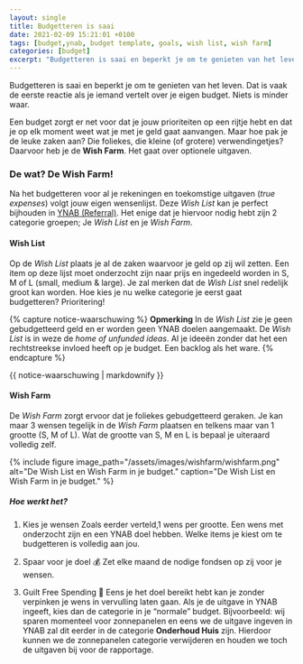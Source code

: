 ```yaml
---
layout: single
title: Budgetteren is saai
date: 2021-02-09 15:21:01 +0100
tags: [budget,ynab, budget template, goals, wish list, wish farm]
categories: [budget]
excerpt: "Budgetteren is saai en beperkt je om te genieten van het leven. Dat is vaak de eerste reactie als je iemand vertelt over je eigen budget. Niets is minder waar."
---
```

Budgetteren is saai en beperkt je om te genieten van het leven. Dat is vaak de eerste reactie als je iemand vertelt over je eigen budget. Niets is minder waar.

Een budget zorgt er net voor dat je jouw prioriteiten op een rijtje hebt en dat je op elk moment weet wat je met je geld gaat aanvangen.
Maar hoe pak je de leuke zaken aan? Die foliekes, die kleine (of grotere) verwendingetjes? Daarvoor heb je de **Wish Farm**. Het gaat over optionele uitgaven.

### De wat? De Wish Farm!
Na het budgetteren voor al je rekeningen en toekomstige uitgaven (*true expenses*) volgt jouw eigen wensenlijst. Deze *Wish List* kan je perfect bijhouden in [YNAB (Referral)](https://ynab.com/referral/?ref=nK4-awM84GDPqxy7&utm_source=customer_referral). Het enige dat je hiervoor nodig hebt zijn 2 categorie groepen; Je *Wish List* en je *Wish Farm*.

#### Wish List
Op de *Wish List* plaats je al de zaken waarvoor je geld op zij wil zetten. Een item op deze lijst moet onderzocht zijn naar prijs en ingedeeld worden in S, M of L (small, medium & large). Je zal merken dat de *Wish List* snel redelijk groot kan worden. Hoe kies je nu welke categorie je eerst gaat budgetteren? Prioritering!

{% capture notice-waarschuwing %}
**Opmerking**
In de *Wish List* zie je geen gebudgetteerd geld en er worden geen YNAB doelen aangemaakt. De *Wish List* is in weze de *home of unfunded ideas*. Al je ideeën zonder dat het een rechtstreekse invloed heeft op je budget. Een backlog als het ware.
{% endcapture %}
<div class="notice--warning">{{ notice-waarschuwing | markdownify }}</div>

#### Wish Farm
De *Wish Farm* zorgt ervoor dat je foliekes gebudgetteerd geraken. Je kan  maar 3 wensen tegelijk in de *Wish Farm* plaatsen en telkens maar van 1 grootte (S, M of L). Wat de grootte van S, M en L is bepaal je uiteraard volledig zelf.

{% include figure image_path="/assets/images/wishfarm/wishfarm.png" alt="De Wish List en Wish Farm in je budget." caption="De Wish List en Wish Farm in je budget." %}

##### Hoe werkt het?
1. Kies je wensen
Zoals eerder verteld,1 wens per grootte. Een wens met onderzocht zijn en een YNAB doel hebben. Welke items je kiest om te budgetteren is volledig aan jou.

2. Spaar voor je doel 💰
Zet elke maand de nodige fondsen op zij voor je wensen.

3. Guilt Free Spending 💸
Eens je het doel bereikt hebt kan je zonder verpinken je wens in vervulling laten gaan.
Als je de uitgave in YNAB ingeeft, kies dan de categorie in je “normale” budget. Bijvoorbeeld: wij sparen momenteel voor zonnepanelen en eens we de uitgave ingeven in YNAB zal dit eerder in de categorie **Onderhoud Huis** zijn. Hierdoor kunnen we de zonnepanelen categorie verwijderen en houden we toch de uitgaven bij voor de rapportage.